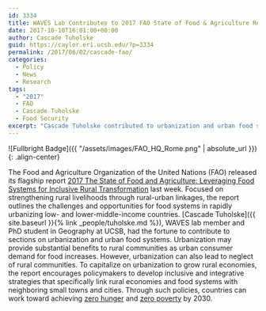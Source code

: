 ```yaml
---
id: 3334
title: WAVES Lab Contributes to 2017 FAO State of Food & Agriculture Report
date: 2017-10-10T16:01:00+00:00
author: Cascade Tuholske 
guid: https://caylor.eri.ucsb.edu/?p=3334
permalink: /2017/06/02/cascade-fao/
categories:
  - Policy
  - News
  - Research
tags:
  - "2017"
  - FAO
  - Cascade Tuholske
  - Food Security
excerpt: "Cascade Tuholske contributed to urbanization and urban food security sections in FAO's 2017 State of Food and Agriculture Report."
---
```


![Fullbright Badge]({{ "/assets/images/FAO_HQ_Rome.png" | absolute_url }}){: .align-center}

The Food and Agriculture Organization of the United Nations (FAO) released its flagship report [2017 The State of Food and Agriculture: Leveraging Food Systems for Inclusive Rural Transformation](http://www.fao.org/state-of-food-agriculture/en/) last week. Focused on strengthening rural livelihoods through rural-urban linkages, the report outlines the challenges and opportunities for food systems in rapidly urbanizing low- and lower-middle-income countries. [Cascade Tuholske]({{ site.baseurl }}{% link _people/tuholske.md %}), WAVES lab member and PhD student in Geography at UCSB, had the fortune to contribute to sections on urbanization and urban food systems. Urbanization may provide substantial benefits to rural communities as urban consumer demand for food increases. However, urbanization can also lead to neglect of rural communities. To capitalize on urbanization to grow rural economies, the report encourages policymakers to develop inclusive and integrative strategies that specifically link rural economies and food systems with neighboring small towns and cities. Through such policies, countries can work toward achieving [zero hunger](http://www.fao.org/sustainable-development-goals/goals/goal-2/en/) and [zero poverty](http://www.fao.org/sustainable-development-goals/goals/goal-1/en/) by 2030.